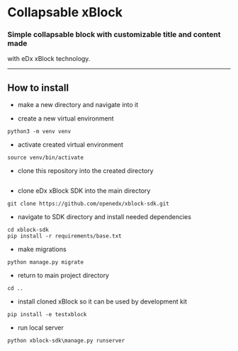 # Collapsable xBlock
### Simple collapsable block with customizable title and content made
with eDx xBlock technology.

***
## How to install

- make a new directory and navigate into it



- create a new virtual environment
```
python3 -m venv venv
```


- activate created virtual environment
```
source venv/bin/activate
```

- clone this repository into the created directory
```

```

- clone eDx xBlock SDK into the main directory
```
git clone https://github.com/openedx/xblock-sdk.git
```

- navigate to SDK directory and install needed dependencies
```
cd xblock-sdk
pip install -r requirements/base.txt
```

- make migrations
```
python manage.py migrate
```

- return to main project directory
```angular2html
cd ..
```

- install cloned xBlock so it can be used by development kit
```
pip install -e testxblock
```

- run local server
```
python xblock-sdk\manage.py runserver
```
